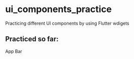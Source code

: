 # ui_components_practice

Practicing different UI components by using Flutter wdigets
## Practiced so far:
App Bar

